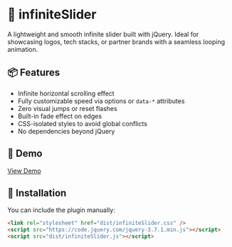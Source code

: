 # 🔁 infiniteSlider

A lightweight and smooth infinite slider built with jQuery. Ideal for showcasing logos, tech stacks, or partner brands with a seamless looping animation.

## 📦 Features

- Infinite horizontal scrolling effect
- Fully customizable speed via options or `data-*` attributes
- Zero visual jumps or reset flashes
- Built-in fade effect on edges
- CSS-isolated styles to avoid global conflicts
- No dependencies beyond jQuery

## 🚀 Demo

[View Demo](./demo/index.html)

## 📐 Installation

You can include the plugin manually:

```html
<link rel="stylesheet" href="dist/infiniteSlider.css" />
<script src="https://code.jquery.com/jquery-3.7.1.min.js"></script>
<script src="dist/infiniteSlider.js"></script>
